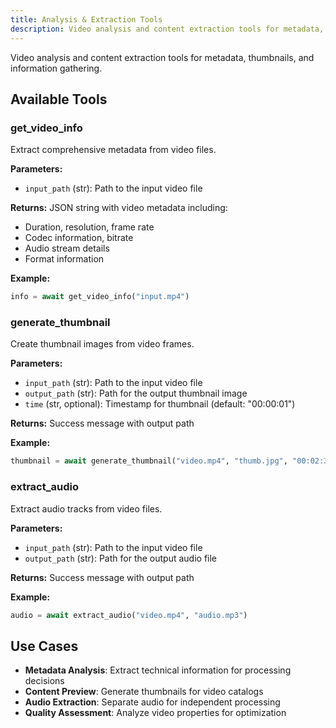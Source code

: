 ```yaml
---
title: Analysis & Extraction Tools
description: Video analysis and content extraction tools for metadata, thumbnails, and information gathering
---
```


Video analysis and content extraction tools for metadata, thumbnails, and information gathering.

## Available Tools

### get_video_info
Extract comprehensive metadata from video files.

**Parameters:**
- `input_path` (str): Path to the input video file

**Returns:** JSON string with video metadata including:
- Duration, resolution, frame rate
- Codec information, bitrate
- Audio stream details
- Format information

**Example:**
```python
info = await get_video_info("input.mp4")
```

### generate_thumbnail
Create thumbnail images from video frames.

**Parameters:**
- `input_path` (str): Path to the input video file
- `output_path` (str): Path for the output thumbnail image
- `time` (str, optional): Timestamp for thumbnail (default: "00:00:01")

**Returns:** Success message with output path

**Example:**
```python
thumbnail = await generate_thumbnail("video.mp4", "thumb.jpg", "00:02:30")
```

### extract_audio
Extract audio tracks from video files.

**Parameters:**
- `input_path` (str): Path to the input video file
- `output_path` (str): Path for the output audio file

**Returns:** Success message with output path

**Example:**
```python
audio = await extract_audio("video.mp4", "audio.mp3")
```

## Use Cases

- **Metadata Analysis**: Extract technical information for processing decisions
- **Content Preview**: Generate thumbnails for video catalogs
- **Audio Extraction**: Separate audio for independent processing
- **Quality Assessment**: Analyze video properties for optimization